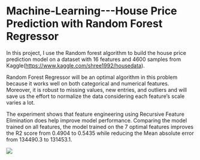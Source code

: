 # Machine-Learning---House Price Prediction with Random Forest Regressor 

In this project, I use the Random forest algorithm to build the house price prediction model on a dataset with 16 features and 4600 samples from Kaggle(https://www.kaggle.com/shree1992/housedata). 

Random Forest Regressor will be an optimal algorithm in this problem because it works well on both categorical and numerical features. Moreover, it is robust to missing values, new entries, and outliers and will save us the effort to normalize the data considering each feature’s scale varies a lot.  

The experiment shows that feature engineering using Recursive Feature Elimination does help improve model performance. Comparing the model trained on all features, the model trained on the 7 optimal features improves the R2 score from 0.4904 to 0.5435 while reducing the Mean absolute error from 134490.3 to 131453.1. 

![](/images/Feature%20Ranking.png)


